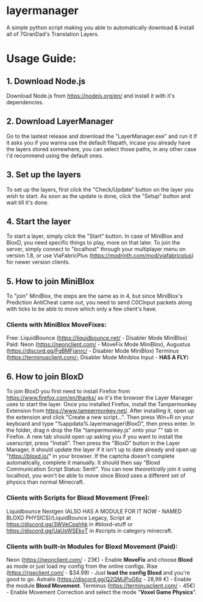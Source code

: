 # layermanager
A simple python script making you able to automatically download &amp; install all of 7GranDad's Translation Layers.

# Usage Guide:

## 1. Download Node.js
Download Node.js from https://nodejs.org/en/ and install it with it's dependencies.

## 2. Download LayerManager
Go to the lastest release and download the "LayerManager.exe" and run it
If it asks you if you wanna use the default filepath, incase you already have the layers stored somewhere, you can select those paths,
in any other case I'd recommend using the default ones.

## 3. Set up the layers
To set up the layers, first click the "Check/Update" button on the layer you wish to start. As soon as the update is done, click the "Setup" button and wait till it's done.

## 4. Start the layer
To start a layer, simply click the "Start" button. In case of MiniBlox and BloxD,
you need specific things to play, more on that later.
To join the server, simply connect to "localhost" through your multiplayer menu on version 1.8, or use ViaFabricPlus (https://modrinth.com/mod/viafabricplus) for newer version clients.

## 5. How to join MiniBlox
To "join" MiniBlox, the steps are the same as in 4, but since MiniBlox's Prediction AntiCheat came out,
you need to send C0CInput packets along with ticks to be able to move which only a few client's have.
### Clients with MiniBlox MoveFixes:
Free: LiquidBounce (https://liquidbounce.net/ - Disabler Mode MiniBlox)
Paid: Neon (https://neonclient.com/ - MoveFix Mode MiniBlox), Augustus (https://discord.gg/FgBMFjanrc/ - Disabler Mode MiniBlox) Terminus (https://terminusclient.com/- Disabler Mode Miniblox Input - **HAS A FLY**)

## 6. How to join BloxD
To join BloxD you first need to install Firefox from https://www.firefox.com/en/thanks/ as it's the browser the Layer Manager uses to start the layer.
Once you installed Firefox, install the Tampermonkey Extension from https://www.tampermonkey.net/. After installing it, open up the extension and click "Create a new script...".
Then press Win+R on your keyboard and type "%appdata%\.layermanager\BloxD", then press enter. In the folder, drag n drop the file "tampermonkey.js" onto your "<New userscript>" tab in Firefox.
A new tab should open up asking you if you want to install the userscript, press "Install". Then press the "BloxD" button in the Layer Manager, it should update the layer if it isn't up to date already
and open up "https://bloxd.io/" in your browser. If the captcha doesn't complete automatically, complete it manually. It should then say "Bloxd Communication Script Status: Sent!".
You can now *theoretically* join it using localhost, you won't be able to move since Bloxd uses a different set of physics than normal Minecraft.
### Clients with Scripts for Bloxd Movement (Free):
Liquidbounce Nextgen (ALSO HAS A MODULE FOR IT NOW - NAMED BLOXD PHYSICS)/LiquidBounce Legacy, Script at https://discord.gg/3WVeCpshhk in #bloxd-stuff or https://discord.gg/UaUsWSEkyT in #scripts in category minecraft.

### Clients with built-in Modules for Bloxd Movement (Paid):
Neon (https://neonclient.com/ - 23€) - Enable **MoveFix** and choose **Bloxd** as mode or just load my config from the online configs.
Rise (https://riseclient.com/ - $34.99) - Just **load the config Bloxd** and you're good to go.
Astralis (https://discord.gg/Q2QMJPuG6z - 28,99 €) - Enable the module **Bloxd Movement**.
Terminus (https://terminusclient.com/ - 45€) - Enable Movement Correction and select the mode "**Voxel Game Physics**".
